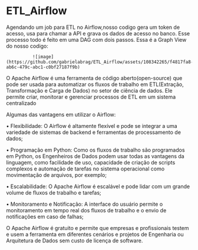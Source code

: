 # ETL_Airflow
Agendando um job para ETL no Airflow,nosso codigo gera um token de acesso, usa para chamar a API e grava os dados de acesso no banco. Esse processo todo é feito em uma DAG com dois passos. 
Essa é a Graph View do nosso codigo:

              ![image](https://github.com/gabrielabrag/ETL_Airflow/assets/108342265/f4817fa8-ab6c-479c-abc1-c0bf27187f9b)

O Apache Airflow é uma ferramenta de código aberto(open-source) que pode ser usada para automatizar os fluxos de trabalho em ETL(Extração, Transformação e Carga de Dados) no setor de ciência de dados. Ele permite criar, monitorar e gerenciar processos de ETL em um sistema centralizado

Algumas das vantagens em utilizar o Airflow:

•	Flexibilidade: O Airflow é altamente flexível e pode se integrar a uma variedade de sistemas de backend e ferramentas de processamento de dados; 

•	Programação em Python: Como os fluxos de trabalho são programados em Python, os Engenheiros de Dados podem usar todas as vantagens da linguagem, como facilidade de uso, capacidade de criação de scripts complexos e automação de tarefas no sistema operacional como movimentação de arquivos, por exemplo;

•	Escalabilidade: O Apache Airflow é escalável e pode lidar com um grande volume de fluxos de trabalho e tarefas;

•	Monitoramento e Notificação: A interface do usuário permite o monitoramento em tempo real dos fluxos de trabalho e o envio de notificações em caso de falhas;

  
O Apache Airflow é gratuito e permite que empresas e profissionais testem e usem a ferramenta em diferentes cenários e projetos de Engenharia ou Arquitetura de Dados sem custo de licença de software. 
